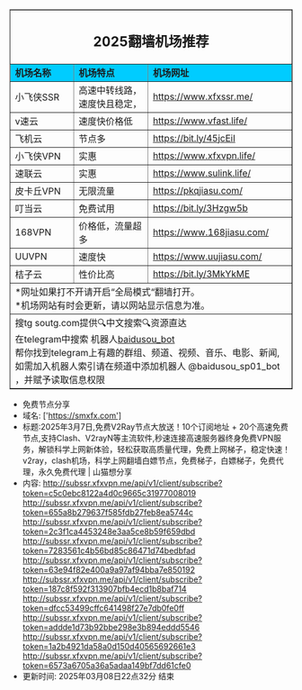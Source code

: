 
<table width="100%" border="1" align="center" cellpadding="10" cellspacing="0">
  <tr>
    <td colspan="4" align="center"><h2>2025翻墙机场推荐</h2></td>
  </tr>
  <tr>
    <td width="215" bgcolor="#00CCFF"><strong>机场名称</strong></td>
    <td width="424" bgcolor="#00CCFF"><strong>机场特点</strong></td>
    <td width="359" bgcolor="#00CCFF"><strong>机场网址</strong></td>
  </tr>
  <tr>
    <td>小飞侠SSR</td>
    <td>高速中转线路，速度快且稳定， </td>
    <td><a href="https://www.xfxssr.me/" target="_blank">https://www.xfxssr.me/</a></td>
  </tr>
  <tr>
    <td>v速云</td>
    <td>速度快价格低</td>
    <td><a href="https://www.vfast.life/" target="_blank">https://www.vfast.life/</a></td>
  </tr>
  <tr>
    <td>飞机云</td>
    <td>节点多</td>
    <td><a href="https://bit.ly/45jcEiI" target="_blank">https://bit.ly/45jcEiI</a></td>
  </tr>
  <tr>
    <td>小飞侠VPN</td>
    <td>实惠</td>
    <td><a href="https://www.xfxvpn.life/" target="_blank">https://www.xfxvpn.life/</a></td>
  </tr>
  <tr>
    <td>速联云</td>
    <td>实惠</td>
    <td><a href="https://www.sulink.life/" target="_blank">https://www.sulink.life/</a></td>
  </tr>
  <tr>
    <td>皮卡丘VPN</td>
    <td>无限流量</td>
    <td><a href="https://pkqjiasu.com/" target="_blank">https://pkqjiasu.com/</a></td>
  </tr>
  <tr>
    <td>叮当云</td>
    <td>免费试用</td>
    <td><a href="https://bit.ly/3Hzgw5b" target="_blank">https://bit.ly/3Hzgw5b</a></td>
  </tr>
  <tr>
    <td>168VPN</td>
    <td>价格低，流量超多</td>
    <td><a href="https://www.168jiasu.com/" target="_blank">https://www.168jiasu.com/</a></td>
  </tr>
  <tr>
    <td>UUVPN</td>
    <td>速度快</td>
    <td><a href="https://www.uujiasu.com/" target="_blank">https://www.uujiasu.com/</a></td>
  </tr>
  <tr>
    <td>桔子云</td>
    <td>性价比高</td>
    <td><a href="https://juzi90.com/auth/register" target="_blank">https://bit.ly/3MkYkME</a></td>
  </tr>
  <tr>
    <td colspan="4">*网址如果打不开请开启“全局模式“翻墙打开。<br>
    *机场网站有时会更新，请以网站显示信息为准。<br>
    </td>
  </tr>
  <tr>
    <td colspan="4">搜tg <a =href="https://soutg.com"> soutg.com</a>提供🔍中文搜索🔍资源直达</br>在telegram中搜索 机器人<a href="https://t.me/baidusou_bot">baidusou_bot</a></br>帮你找到telegram上有趣的群组、频道、视频、音乐、电影、新闻,</br>如需加入机器人索引请在频道中添加机器人 @baidusou_sp01_bot ，并赋予读取信息权限</td>
  </tr>
</table>

- 免费节点分享 
- 域名: ['https://smxfx.com'] 
- 标题:2025年3月7日,免费V2Ray节点大放送！10个订阅地址 + 20个高速免费节点,支持Clash、V2rayN等主流软件,秒速连接高速服务器终身免费VPN服务，解锁科学上网新体验，轻松获取高质量代理，免费上网梯子，稳定快速！v2ray，clash机场，科学上网翻墙白嫖节点，免费梯子，白嫖梯子，免费代理，永久免费代理  |  山猫想分享 
- 内容: 
http://subssr.xfxvpn.me/api/v1/client/subscribe?token=c5c0ebc8122a4d0c9665c31977008019
http://subssr.xfxvpn.me/api/v1/client/subscribe?token=655a8b279637f585fdb27feb8ea5744c
http://subssr.xfxvpn.me/api/v1/client/subscribe?token=2c3f1ca4453248e3aa5ce8b59f659dbd
http://subssr.xfxvpn.me/api/v1/client/subscribe?token=7283561c4b56bd85c86471d74bedbfad
http://subssr.xfxvpn.me/api/v1/client/subscribe?token=63e94f82e400a9a97af94bba7e850192
http://subssr.xfxvpn.me/api/v1/client/subscribe?token=187c8f592f313907bfb4ecd1b8baf714
http://subssr.xfxvpn.me/api/v1/client/subscribe?token=dfcc53499cffc641498f27e7db0fe0ff
http://subssr.xfxvpn.me/api/v1/client/subscribe?token=addde1d73b92bbe298e3b894eddd5546
http://subssr.xfxvpn.me/api/v1/client/subscribe?token=1a2b4921da58a0d150d40565692661e3
http://subssr.xfxvpn.me/api/v1/client/subscribe?token=6573a6705a36a5adaa149bf7dd61cfe0 
- 更新时间: 2025年03月08日22点32分 
结束
